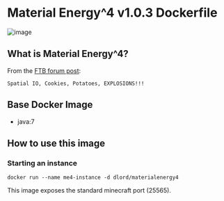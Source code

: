 Material Energy^4 v1.0.3 Dockerfile
===================================

![image](https://i.imgur.com/RmehAcr.jpg)

What is Material Energy^4?
--------------------------

From the [FTB forum post][]:

    Spatial IO, Cookies, Potatoes, EXPLOSIONS!!!


Base Docker Image
-----------------

* java:7

How to use this image
---------------------

### Starting an instance ###

    docker run --name me4-instance -d dlord/materialenergy4

This image exposes the standard minecraft port (25565).


[FTB forum post]: http://forum.feed-the-beast.com/threads/1-7-10-material-energy-4.57967/
